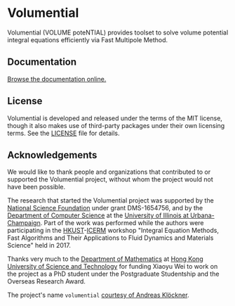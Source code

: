 # Volumential

Volumential (VOLUME poteNTIAL) provides toolset to solve volume potential integral equations
efficiently via Fast Multipole Method.

## Documentation

[Browse the documentation online.](http://xiaoyu-wei.com/docs/volumential/)

## License

Volumential is developed and released under the terms of the MIT license,
though it also makes use of third-party packages under their own licensing
terms. See the [LICENSE](./LICENSE.md) file for details.

## Acknowledgements

We would like to thank people and organizations that contributed to or supported the
Volumential project, without whom the project would not have been possible.

The research that started the Volumential project was supported by the
[National Science Foundation][nsf] under grant DMS-1654756,
and by the [Department of Computer Science][uiuc-cs] at the
[University of Illinois at Urbana-Champaign][uiuc].
Part of the work was performed while the authors were participating in
the [HKUST][hkust]-[ICERM][icerm] workshop "Integral Equation Methods, Fast
Algorithms and Their Applications to Fluid Dynamics and Materials
Science" held in 2017.

Thanks very much to the [Department of Mathematics][hkust-math] at
[Hong Kong University of Science and Technology][hkust]
for funding Xiaoyu Wei to work on the project
as a PhD student under the Postgraduate Studentship and
the Overseas Research Award.

The project's name `volumential` [courtesy of Andreas Klöckner][volumential-name].

[nsf]: https://www.nsf.gov/
[hkust-math]: https://www.math.ust.hk/
[hkust]: https://www.ust.hk/home
[icerm]: https://icerm.brown.edu/
[uiuc-cs]: https://cs.illinois.edu/
[uiuc]: https://illinois.edu/
[volumential-name]: https://gitlab.tiker.net/xywei/volumential/issues/2
